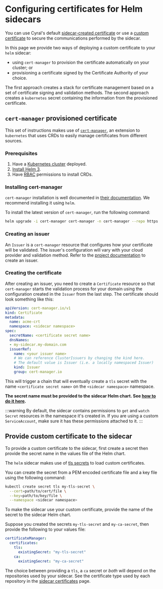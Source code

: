 # Configuring certificates for Helm sidecars 

You can use Cyral's default [sidecar-created
certificate](https://cyral.com/docs/sidecars/certificates/overview#sidecar-created-certificate) or use a
[custom certificate](https://cyral.com/docs/sidecars/certificates/overview#custom-certificate) to secure
the communications performed by the sidecar.

In this page we provide two ways of deploying a custom certificate to
your `helm` sidecar:

- using `cert-manager` to provision the certificate automatically on your cluster; or
- provisioning a certificate signed by the Certificate Authority of your choice.

The first approach creates a stack for certificate management based on
a set of certificate signing and validation methods. The second approach 
creates a `kubernetes` secret containing the information from the
provisioned certificate.

## `cert-manager` provisioned certificate

This set of instructions makes use of [`cert-manager`](https://cert-manager.io/docs/), an extension to `kubernetes`
that uses CRDs to easily manage certificates from different sources.

### Prerequisites

1. Have a [Kubernetes cluster](https://kubernetes.io/docs/concepts/workloads/controllers/deployment/#creating-a-deployment) deployed.
2. [Install Helm 3](https://helm.sh/docs/intro/install/).
3. Have [RBAC](https://kubernetes.io/docs/reference/access-authn-authz/rbac/) permissions to install CRDs.

### Installing cert-manager

`cert-manager` installation is well documented in [their documentation](https://cert-manager.io/docs/installation/). We recommend
installing it using `helm`.

To install the latest version of `cert-manager`, run the following command:
```bash
helm upgrade -i cert-manager cert-manager -n cert-manager --repo https://charts.jetstack.io --create-namespace --set installCRDs=true
```

### Creating an issuer

An `Issuer` is a `cert-manager` resource that configures how your certificate will be validated. The issuer's configuration will vary
with your cloud provider and validation method. Refer to the [project documentation](https://cert-manager.io/docs/configuration/) to create an issuer.


### Creating the certificate

After creating an issuer, you need to create a `Certificate` resource so that `cert-manager` starts the validation process for your domain using the
configuration created in the `Issuer` from the last step. The certificate should look something like this:

```yaml
apiVersion: cert-manager.io/v1
kind: Certificate
metadata:
  name: acme-crt
  namespace: <sidecar namespace>
spec:
  secretName: <certificate secret name>
  dnsNames:
  - my-sidecar.my-domain.com
  issuerRef:
    name: <your issuer name>
    # We can reference ClusterIssuers by changing the kind here.
    # The default value is Issuer (i.e. a locally namespaced Issuer)
    kind: Issuer
    group: cert-manager.io
```

This will trigger a chain that will eventually create a `tls` secret with the name `<certificate secret name>` on the `<sidecar namespace>` namespace.

**The secret name must be provided to the sidecar Helm chart.  See [how to do
it here](#provide-custom-certificate-to-the-sidecar).**

:::warning
By default, the sidecar contains permissions to `get` and `watch` `Secret` resources in the namespace it's created in. If you are using a custom `ServiceAccount`,
make sure it has these permissions attached to it.
:::

## Provide custom certificate to the sidecar

To provide a custom certificate to the sidecar, first create a secret then provide the
secret name in the values file of the Helm chart.

The `helm` sidecar makes use of [tls secrets](https://kubernetes.io/docs/concepts/configuration/secret/#tls-secrets) to load
custom certificates.

You can create the secret from a PEM encoded certificate file and a key file using the following command:
```bash
kubectl create secret tls my-tls-secret \
  --cert=path/to/cert/file \
  --key=path/to/key/file \
  --namespace <sidecar namespace>
```

To make the sidecar use your custom certificate, provide the name of the secret
to the sidecar Helm chart.

Suppose you created the secrets `my-tls-secret` and `my-ca-secret`, then
provide the following to your values file:

```yaml
certificateManager:
  certificates:
    tls:
      existingSecret: "my-tls-secret"
    ca:
      existingSecret: "my-ca-secret"
```

The choice between providing a `tls`, a `ca` secret or *both* will depend on the repositories
used by your sidecar. See the certificate type used by each repository in the 
[sidecar certificates](https://cyral.com/docs/sidecars/deployment/certificates#sidecar-certificate-types) page.